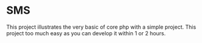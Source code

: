 # SMS
This project illustrates the very basic of core php with a simple project.
This project too much easy as you can develop it within 1 or 2 hours.
